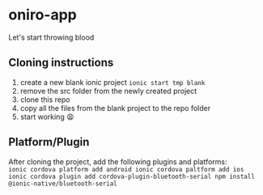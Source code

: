 # oniro-app
Let's start throwing blood


## Cloning instructions
1. create a new blank ionic project `ionic start tmp blank`
2. remove the src folder from the newly created project
3. clone this repo
4. copy all the files from the blank project to the repo folder
5. start working :weary:

## Platform/Plugin
After cloning the project, add the following plugins and platforms:<br>
`
ionic cordova platform add android
ionic cordova paltform add ios
ionic cordova plugin add cordova-plugin-bluetooth-serial
npm install @ionic-native/bluetooth-serial
`
